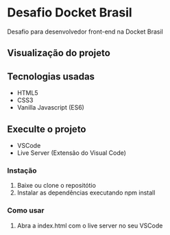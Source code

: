 # Desafio Docket Brasil
Desafio para desenvolvedor front-end na Docket Brasil

## Visualização do projeto


## Tecnologias usadas
* HTML5
* CSS3
* Vanilla Javascript (ES6)

## Execulte o projeto
* VSCode
* Live Server (Extensão do Visual Code)

### Instação
1. Baixe ou clone o repositótio
2. Instalar as dependências executando npm install

### Como usar
1. Abra a index.html com o live server no seu VSCode